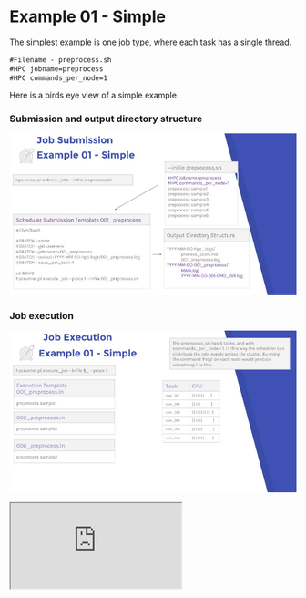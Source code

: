 # Example 01 - Simple

The simplest example is one job type, where each task has a single thread. 

```
#Filename - preprocess.sh
#HPC jobname=preprocess
#HPC commands_per_node=1
```

Here is a birds eye view of a simple example.

### Submission and output directory structure

![Example 01-1](../images/HPC_Runner_Diagrams_-_Example_01-1.jpg)


### Job execution

![Example 01-2](../images/HPC_Runner_Diagrams_-_Example_01-2.jpg)

<iframe src="https://jerowe.gitbooks.io/hpc-runner-command-docs/content/examples/example_01_jupyterhub.html"></iframe>
